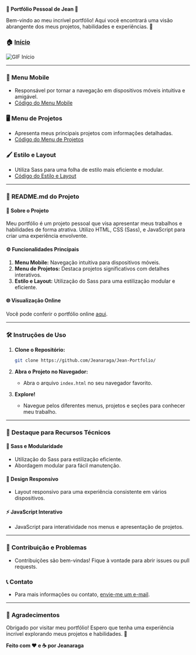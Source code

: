 **🚀 Portfólio Pessoal de Jean 🌟**

Bem-vindo ao meu incrível portfólio! Aqui você encontrará uma visão abrangente dos meus projetos, habilidades e experiências. 🌈

### 🏠 [Início](#)
![GIF Início](url-do-gif)

---

### 📱 Menu Mobile
- Responsável por tornar a navegação em dispositivos móveis intuitiva e amigável.
- [Código do Menu Mobile](https://github.com/Jeanaraga/Jean-Portfolio/blob/main/assets/js/menu-mobile.js)

### 🖥️ Menu de Projetos
- Apresenta meus principais projetos com informações detalhadas.
- [Código do Menu de Projetos](https://github.com/Jeanaraga/Jean-Portfolio/blob/main/assets/js/menu-projeto.js)

### 🖌️ Estilo e Layout
- Utiliza Sass para uma folha de estilo mais eficiente e modular.
- [Código do Estilo e Layout](https://github.com/Jeanaraga/Jean-Portfolio/tree/main/assets/scss)

---

### 📝 **README.md do Projeto**

#### 🚀 **Sobre o Projeto**

Meu portfólio é um projeto pessoal que visa apresentar meus trabalhos e habilidades de forma atrativa. Utilizo HTML, CSS (Sass), e JavaScript para criar uma experiência envolvente.

#### ⚙️ **Funcionalidades Principais**

1. **Menu Mobile:** Navegação intuitiva para dispositivos móveis.
2. **Menu de Projetos:** Destaca projetos significativos com detalhes interativos.
3. **Estilo e Layout:** Utilização do Sass para uma estilização modular e eficiente.

#### 🌐 **Visualização Online**

Você pode conferir o portfólio online [aqui](https://jeanaraga.github.io/Jean-Portfolio/).

---

### 🛠️ **Instruções de Uso**

1. **Clone o Repositório:**
   ```bash
   git clone https://github.com/Jeanaraga/Jean-Portfolio/
   ```

2. **Abra o Projeto no Navegador:**
   - Abra o arquivo `index.html` no seu navegador favorito.

3. **Explore!**
   - Navegue pelos diferentes menus, projetos e seções para conhecer meu trabalho.

---

### 🌟 **Destaque para Recursos Técnicos**

#### 💅 **Sass e Modularidade**
- Utilização do Sass para estilização eficiente.
- Abordagem modular para fácil manutenção.

#### 📱 **Design Responsivo**
- Layout responsivo para uma experiência consistente em vários dispositivos.

#### ⚡ **JavaScript Interativo**
- JavaScript para interatividade nos menus e apresentação de projetos.

---

### 🤝 **Contribuição e Problemas**

- Contribuições são bem-vindas! Fique à vontade para abrir issues ou pull requests.

### 📞 **Contato**

- Para mais informações ou contato, [envie-me um e-mail](mailto:jeanjesuspedrobook@gmail.com).

---

### 🙏 **Agradecimentos**

Obrigado por visitar meu portfólio! Espero que tenha uma experiência incrível explorando meus projetos e habilidades. 🚀

**Feito com ❤️ e ☕ por Jeanaraga**